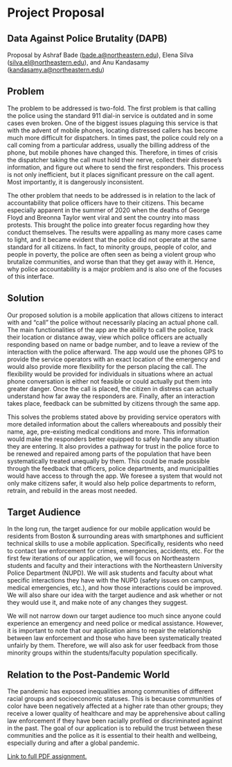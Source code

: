 # Project Proposal
## Data Against Police Brutality (DAPB)
Proposal by Ashraf Bade (bade.a@northeastern.edu), Elena Silva (silva.el@northeastern.edu), and Anu Kandasamy (kandasamy.a@northeastern.edu)

## Problem
The problem to be addressed is two-fold. The first problem is that calling the police using the standard 911 dial-in service is outdated and in some cases even broken. One of the biggest issues plaguing this service is that with the advent of mobile phones, locating distressed callers has become much more difficult for dispatchers. In times past, the police could rely on a call coming from a particular address, usually the billing address of the phone, but mobile phones have changed this. Therefore, in times of crisis the dispatcher taking the call must hold their nerve, collect their distresee’s information, and figure out where to send the first responders. This process is not only inefficient, but it places significant pressure on the call agent. Most importantly, it is dangerously inconsistent.

The other problem that needs to be addressed is in relation to the lack of accountability that police officers have to their citizens. This became especially apparent in the summer of 2020 when the deaths of George Floyd and Breonna Taylor went viral and sent the country into mass protests. This brought the police into greater focus regarding how they conduct themselves. The results were appalling as many more cases came to light, and it became evident that the police did not operate at the same standard for all citizens. In fact, to minority groups, people of color, and people in poverty, the police are often seen as being a violent group who brutalize communities, and worse than that they get away with it. Hence, why police accountability is a major problem and is also one of the focuses of this interface. 


## Solution
Our proposed solution is a mobile application that allows citizens to interact with and “call” the police without necessarily placing an actual phone call. The main functionalities of the app are the ability to call the police, track their location or distance away, view which police officers are actually responding based on name or badge number, and to leave a review of the interaction with the police afterward. The app would use the phones GPS to provide the service operators with an exact location of the emergency and would also provide more flexibility for the person placing the call. The flexibility would be provided for individuals in situations where an actual phone conversation is either not feasible or could actually put them into greater danger. Once the call is placed, the citizen in distress can actually understand how far away the responders are. Finally, after an interaction takes place, feedback can be submitted by citizens through the same app.

This solves the problems stated above by providing service operators with more detailed information about the callers whereabouts and possibly their name, age, pre-existing medical conditions and more. This information would make the responders better equipped to safely handle any situation they are entering. It also provides a pathway for trust in the police force to be renewed and repaired among parts of the population that have been systematically treated unequally by them. This could be made possible through the feedback that officers, police departments, and municipalities would have access to through the app. We foresee a system that would not only make citizens safer, it would also help police departments to reform, retrain, and rebuild in the areas most needed.

## Target Audience
In the long run, the target audience for our mobile application would be residents from Boston & surrounding areas with smartphones and sufficient technical skills to use a mobile application. Specifically, residents who need to contact law enforcement for crimes, emergencies, accidents, etc. For the first few iterations of our application, we will focus on Northeastern students and faculty and their interactions with the Northeastern University Police Department (NUPD). We will ask students and faculty about what specific interactions they have with the NUPD (safety issues on campus, medical emergencies, etc.), and how those interactions could be improved. We will also share our idea with the target audience and ask whether or not they would use it, and make note of any changes they suggest. 

We will not narrow down our target audience too much since anyone could experience an emergency and need police or medical assistance. However, it is important to note that our application aims to repair the relationship between law enforcement and those who have been systematically treated unfairly by them. Therefore, we will also ask for user feedback from those minority groups within the students/faculty population specifically.


## Relation to the Post-Pandemic World
The pandemic has exposed inequalities among communities of different racial groups and socioeconomic statuses. This is because communities of color have been negatively affected at a higher rate than other groups; they receive a lower quality of healthcare and may be apprehensive about calling law enforcement if they have been racially profiled or discriminated against in the past. The goal of our application is to rebuild the trust between these communities and the police as it is essential to their health and wellbeing, especially during and after a global pandemic.

[Link to full PDF assignment.](https://github.com/elenarose/DAPB/blob/main/T1-%5BDAPB%5D-%5BKandasamy%5D-%5BSilva%5D-%5BBade%5D.pdf%5B81%5D.pdf)
